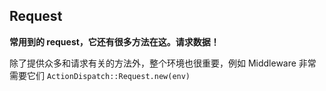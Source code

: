 ## Request

**常用到的 request，它还有很多方法在这。请求数据！**

除了提供众多和请求有关的方法外，整个环境也很重要，例如 Middleware 非常需要它们 `ActionDispatch::Request.new(env)`

